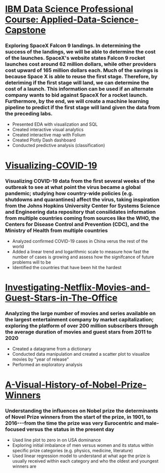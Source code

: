 # [IBM Data Science Professional Course: Applied-Data-Science-Capstone](https://github.com/t-mapa/Applied-Data-Science-Capstone)

### Exploring SpaceX Falcon 9 landings. In determining the success of the landings, we will be able to determine the cost of the launches. SpaceX's website states Falcon 9 rocket launches cost around 62 million dollars, while other providers cost upward of 165 million dollars each. Much of the savings is because Space X is able to reuse the first stage. Therefore, by deteriming if the first stage will land, we can determine the cost of a launch. This information can be used if an alternate company wants to bid against SpaceX for a rocket launch. Furthermore, by the end, we will create a machine learning pipeline to predict if the first stage will land given the data from the preceding labs.

- Presented EDA with visualization and SQL
- Created interactive visual analytics
- Created interactive map with Folium
- Created Plotly Dash dashboard
- Conducted predictive analysis (classification)

# [Visualizing-COVID-19](https://github.com/t-mapa/Visualizing-COVID-19)

### Visualizing COVID-19 data from the first several weeks of the outbreak to see at what point the virus became a global pandemic; studying how country-wide policies (e.g. shutdowns and quarantines) affect the virus, taking inspiration from the Johns Hopkins University Center for Systems Science and Engineering data repository that consilidates information from multiple countries coming from sources like the WHO, the Centers for Disease Control and Prevention (CDC), and the Ministry of Health from multiple countries

- Analyzed confirmed COVID-19 cases in China verus the rest of the world
- Added a linear trend and logarithmic scale to measure how fast the number of cases is growing and assess how the signifcance of future problems will to be
- Identified the countries that have been hit the hardest

# [Investigating-Netflix-Movies-and-Guest-Stars-in-The-Office](https://github.com/t-mapa/Investigating-Netflix-Movies-and-Guest-Stars-in-The-Office)

### Analyzing the large number of movies and series available on the largest entertainment company by market capitalization; exploring the platform of over 200 million subscribers through the average duration of movies and guest stars from  2011 to 2020

- Created a datagrame from a dictionary
- Conducted data manipulation and created a scatter plot to visualize movies by "year of release"
- Performed an exploratory analysis

# [A-Visual-History-of-Nobel-Prize-Winners](https://github.com/t-mapa/A-Visual-History-of-Nobel-Prize-Winners)

### Understanding the influences on Nobel prize the determinants of Novel Prize winners from the start of the prize, in 1901, to 2016---from the time the prize was very Eurocentric and male-focused versus the status in the present day

- Used line plot to zero in on USA dominance
- Exploring initial imbalance of men versus women and its status within specific prize categories (e.g. physics, medicine, literature)
- Used linear regression model to understand at what age the prize is usually received within each category and who the oldest and youngest winners are
